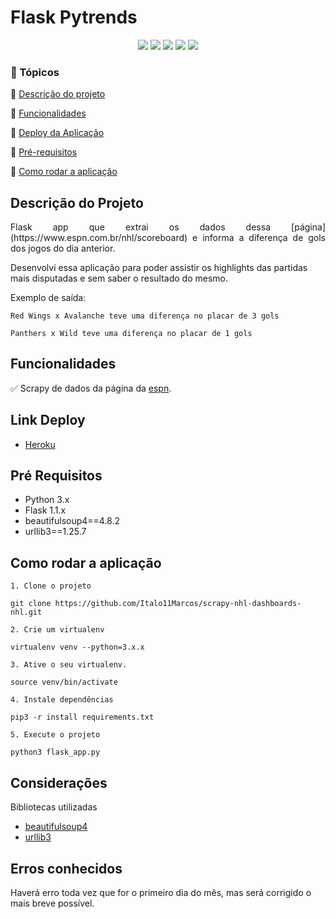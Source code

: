 <h1>Flask Pytrends</h1>

<p align="center">
  <img src="https://img.shields.io/static/v1?label=python&message=3.9.0&color=3776AB&style=for-the-badge&logo=PYTHON"/>
  <img src="https://img.shields.io/static/v1?label=Heroku&message=deploy&color=430098&style=for-the-badge&logo=heroku"/>
  <img src="http://img.shields.io/static/v1?label=Flask&message=1.1.x&color=000000&style=for-the-badge&logo=Flask"/>
  <img src="http://img.shields.io/static/v1?label=License&message=MIT&color=green&style=for-the-badge"/>
  <img src="http://img.shields.io/static/v1?label=STATUS&message=CONCLUIDO&color=green&style=for-the-badge"/>
</p>

### :checkered_flag: Tópicos 

:pushpin: [Descrição do projeto](#descrição-do-projeto)

:pushpin: [Funcionalidades](#funcionalidades)

:pushpin: [Deploy da Aplicação](#deploy-da-aplicação)

:pushpin: [Pré-requisitos](#pré-requisitos)

:pushpin: [Como rodar a aplicação](#como-rodar-a-aplicação)

## Descrição do Projeto
<p align="justify">
  Flask app que extrai os dados dessa [página](https://www.espn.com.br/nhl/scoreboard) e informa a diferença de gols dos jogos do dia anterior.
  
  Desenvolvi essa aplicação para poder assistir os highlights das partidas mais disputadas e sem saber o resultado do mesmo.
  
  Exemplo de saída:

```
Red Wings x Avalanche teve uma diferença no placar de 3 gols

Panthers x Wild teve uma diferença no placar de 1 gols
```
</p>

## Funcionalidades
:white_check_mark: Scrapy de dados da página da [espn](https://www.espn.com.br/nhl/scoreboard).

## Link Deploy
* [Heroku](https://scrapy-nhl-scoreboards-espn-im.herokuapp.com/)

## Pré Requisitos
* Python 3.x
* Flask 1.1.x
* beautifulsoup4==4.8.2
* urllib3==1.25.7

## Como rodar a aplicação
    1. Clone o projeto

    git clone https://github.com/Italo11Marcos/scrapy-nhl-dashboards-nhl.git

    2. Crie um virtualenv
    
    virtualenv venv --python=3.x.x

    3. Ative o seu virtualenv. 

    source venv/bin/activate

    4. Instale dependências

    pip3 -r install requirements.txt

    5. Execute o projeto

    python3 flask_app.py

## Considerações

Bibliotecas utilizadas
* [beautifulsoup4](https://pypi.org/project/beautifulsoup4/)
* [urllib3](https://pypi.org/project/urllib3/)

## Erros conhecidos

Haverá erro toda vez que for o primeiro dia do mês, mas será corrigido o mais breve possível.


